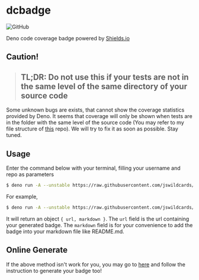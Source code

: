 # dcbadge

![GitHub](https://img.shields.io/github/license/jswildcards/dcbadge)

Deno code coverage badge powered by [Shields.io](https://shields.io/)

## Caution!

> ## TL;DR: Do not use this if your tests are not in the same level of the same directory of your source code
Some unknown bugs are exists, that cannot show the coverage statistics provided by Deno. It seems that coverage will only be shown when tests are in the folder with the same level of the source code (You may refer to my file structure of [this](https://github.com/jswildcards/filedb) repo). We will try to fix it as soon as possible. Stay tuned.

## Usage

Enter the command below with your terminal, filling your username and repo as parameters

```bash
$ deno run -A --unstable https://raw.githubusercontent.com/jswildcards/dcbadge/main/mod.ts <username> <repo>
```

For example,

```bash
$ deno run -A --unstable https://raw.githubusercontent.com/jswildcards/dcbadge/main/mod.ts jswildcards filedb
```

It will return an object `{ url, markdown }`. The `url` field is the url containing your generated badge. The `markdown` field is for your convenience to add the badge into your markdown file like README.md.

## Online Generate

If the above method isn't work for you, you may go to [here](https://dcbadge.herokuapp.com) and follow the instruction to generate your badge too!
